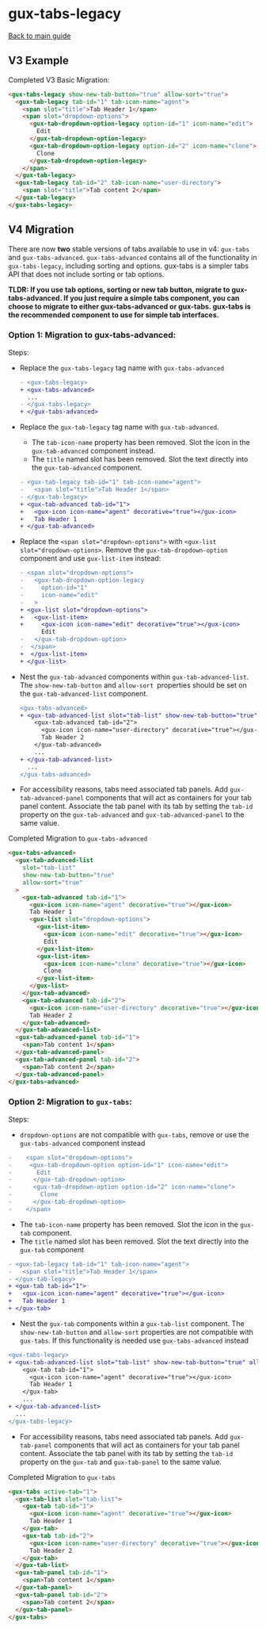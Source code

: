 # gux-tabs-legacy

[Back to main guide](./readme.md)

## V3 Example

Completed V3 Basic Migration:

```html
<gux-tabs-legacy show-new-tab-button="true" allow-sort="true">
  <gux-tab-legacy tab-id="1" tab-icon-name="agent">
    <span slot="title">Tab Header 1</span>
    <span slot="dropdown-options">
      <gux-tab-dropdown-option-legacy option-id="1" icon-name="edit">
        Edit
      </gux-tab-dropdown-option-legacy>
      <gux-tab-dropdown-option-legacy option-id="2" icon-name="clone">
        Clone
      </gux-tab-dropdown-option-legacy>
    </span>
  </gux-tab-legacy>
  <gux-tab-legacy tab-id="2" tab-icon-name="user-directory">
    <span slot="title">Tab content 2</span>
  </gux-tab-legacy>
</gux-tabs-legacy>
```

## V4 Migration

There are now **two** stable versions of tabs available to use in v4: `gux-tabs` and `gux-tabs-advanced`. `gux-tabs-advanced` contains all of the functionality in `gux-tabs-legacy`, including sorting and options. gux-tabs is a simpler tabs API that does not include sorting or tab options.

**TLDR: If you use tab options, sorting or new tab button, migrate to gux-tabs-advanced. If you just require a simple tabs component, you can choose to migrate to either gux-tabs-advanced or gux-tabs. gux-tabs is the recommended component to use for simple tab interfaces.**

### Option 1: Migration to gux-tabs-advanced:

Steps:

- Replace the `gux-tabs-legacy` tag name with `gux-tabs-advanced`
  ```diff
  - <gux-tabs-legacy>
  + <gux-tabs-advanced>
    ...
  - </gux-tabs-legacy>
  + </gux-tabs-advanced>
  ```
- Replace the `gux-tab-legacy` tag name with `gux-tab-advanced`.

  - The `tab-icon-name` property has been removed. Slot the icon in the `gux-tab-advanced` component instead.
  - The `title` named slot has been removed. Slot the text directly into the `gux-tab-advanced` component.

  ```diff
  - <gux-tab-legacy tab-id="1" tab-icon-name="agent">
  -   <span slot="title">Tab Header 1</span>
  - </gux-tab-legacy>
  + <gux-tab-advanced tab-id="1">
  +   <gux-icon icon-name="agent" decorative="true"></gux-icon>
  +   Tab Header 1
  + </gux-tab-advanced>
  ```

- Replace the `<span slot="dropdown-options">` with `<gux-list slot="dropdown-options>`. Remove the `gux-tab-dropdown-option` component and use `gux-list-item` instead:

  ```diff
  - <span slot="dropdown-options">
  -   <gux-tab-dropdown-option-legacy
  -     option-id="1"
  -     icon-name="edit"
  -   >
  + <gux-list slot="dropdown-options">
  +   <gux-list-item>
  +     <gux-icon icon-name="edit" decorative="true"></gux-icon>
        Edit
  -   </gux-tab-dropdown-option>
  -  </span>
  +  </gux-list-item>
  + </gux-list>

  ```

- Nest the `gux-tab-advanced` components within `gux-tab-advanced-list`. The `show-new-tab-button` and `allow-sort `properties should be set on the `gux-tab-advanced-list` component.

  ```diff
  <gux-tabs-advanced>
  + <gux-tab-advanced-list slot="tab-list" show-new-tab-button="true" allow-sort="true">
      <gux-tab-advanced tab-id="2">
        <gux-icon icon-name="user-directory" decorative="true"></gux-icon>
        Tab Header 2
      </gux-tab-advanced>
      ...
  + </gux-tab-advanced-list>
    ...
  </gux-tabs-advanced>
  ```

- For accessibility reasons, tabs need associated tab panels. Add `gux-tab-advanced-panel` components that will act as containers for your tab panel content. Associate the tab panel with its tab by setting the `tab-id ` property on the `gux-tab-advanced` and `gux-tab-advanced-panel` to the same value.

Completed Migration to `gux-tabs-advanced`

```html
<gux-tabs-advanced>
  <gux-tab-advanced-list
    slot="tab-list"
    show-new-tab-button="true"
    allow-sort="true"
  >
    <gux-tab-advanced tab-id="1">
      <gux-icon icon-name="agent" decorative="true"></gux-icon>
      Tab Header 1
      <gux-list slot="dropdown-options">
        <gux-list-item>
          <gux-icon icon-name="edit" decorative="true"></gux-icon>
          Edit
        </gux-list-item>
        <gux-list-item>
          <gux-icon icon-name="clone" decorative="true"></gux-icon>
          Clone
        </gux-list-item>
      </gux-list>
    </gux-tab-advanced>
    <gux-tab-advanced tab-id="2">
      <gux-icon icon-name="user-directory" decorative="true"></gux-icon>
      Tab Header 2
    </gux-tab-advanced>
  </gux-tab-advanced-list>
  <gux-tab-advanced-panel tab-id="1">
    <span>Tab content 1</span>
  </gux-tab-advanced-panel>
  <gux-tab-advanced-panel tab-id="2">
    <span>Tab content 2</span>
  </gux-tab-advanced-panel>
</gux-tabs-advanced>
```

### Option 2: Migration to `gux-tabs`:

Steps:

- `dropdown-options` are not compatible with `gux-tabs`, remove or use the `gux-tabs-advanced` component instead

```diff
-    <span slot="dropdown-options">
-     <gux-tab-dropdown-option option-id="1" icon-name="edit">
-       Edit
-      </gux-tab-dropdown-option>
-      <gux-tab-dropdown-option option-id="2" icon-name="clone">
-        Clone
-      </gux-tab-dropdown-option>
-    </span>
```

- The `tab-icon-name` property has been removed. Slot the icon in the `gux-tab` component.
- The `title` named slot has been removed. Slot the text directly into the `gux-tab` component

```diff
- <gux-tab-legacy tab-id="1" tab-icon-name="agent">
-   <span slot="title">Tab Header 1</span>
- </gux-tab-legacy>
+ <gux-tab tab-id="1">
+   <gux-icon icon-name="agent" decorative="true"></gux-icon>
+   Tab Header 1
+ </gux-tab>
```

- Nest the `gux-tab` components within a `gux-tab-list` component. The `show-new-tab-button` and `allow-sort` properties are not compatible with `gux-tabs`. If this functionality is needed use `gux-tabs-advanced` instead

```diff
<gux-tabs-legacy>
+ <gux-tab-advanced-list slot="tab-list" show-new-tab-button="true" allow-sort="true">
    <gux-tab tab-id="1">
      <gux-icon icon-name="agent" decorative="true"></gux-icon>
      Tab Header 1
    </gux-tab>
    ...
+ </gux-tab-advanced-list>
  ...
</gux-tabs-legacy>
```

- For accessibility reasons, tabs need associated tab panels. Add `gux-tab-panel` components that will act as containers for your tab panel content. Associate the tab panel with its tab by setting the `tab-id ` property on the `gux-tab` and `gux-tab-panel` to the same value.

Completed Migration to `gux-tabs`

```html
<gux-tabs active-tab="1">
  <gux-tab-list slot="tab-list">
    <gux-tab tab-id="1">
      <gux-icon icon-name="agent" decorative="true"></gux-icon>
      Tab Header 1
    </gux-tab>
    <gux-tab tab-id="2">
      <gux-icon icon-name="user-directory" decorative="true"></gux-icon>
      Tab Header 2
    </gux-tab>
  </gux-tab-list>
  <gux-tab-panel tab-id="1">
    <span>Tab content 1</span>
  </gux-tab-panel>
  <gux-tab-panel tab-id="2">
    <span>Tab content 2</span>
  </gux-tab-panel>
</gux-tabs>
```

